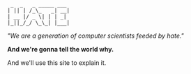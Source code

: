      _  _   _ _____ ___ 
    | || | /_\_   _| __|
    | __ |/ _ \| | | _| 
    |_||_/_/ \_\_| |___|


_"We are a generation of computer scientists feeded by hate."_

**And we're gonna tell the world why.**

And we'll use this site to explain it.
